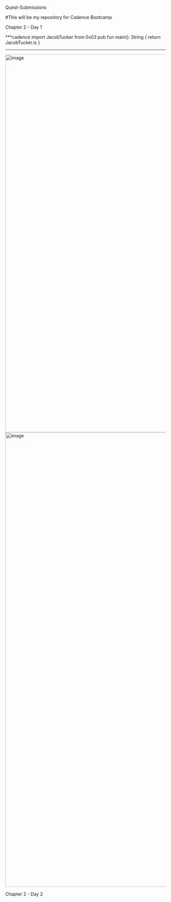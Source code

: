 Quest-Submissions

#This will be my repository for Cadence Bootcamp


Chapter 2 - Day 1

***cadence
import JacobTucker from 0x03
pub fun main(): String {
    return JacobTucker.is
}
***

<img width="1183" alt="image" src="https://user-images.githubusercontent.com/76673647/180335470-e0cefe9e-2abc-4ea8-aa14-d480a5fcba80.png">
<img width="1423" alt="image" src="https://user-images.githubusercontent.com/76673647/180335521-19500b05-ccc6-41ba-9644-5d96c6e38280.png">

Chapter 2 - Day 2
